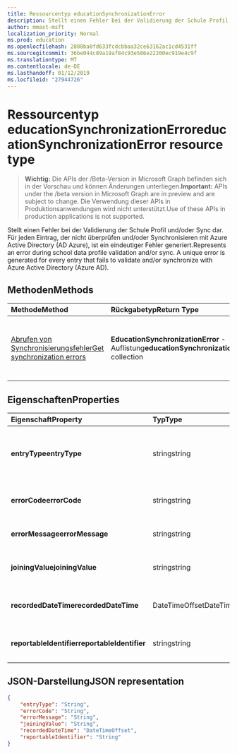```yaml
---
title: Ressourcentyp educationSynchronizationError
description: Stellt einen Fehler bei der Validierung der Schule Profil und/oder Sync dar. Für jeden Eintrag, der nicht überprüfen und/oder Synchronisieren mit Azure Active Directory (AD Azure), ist ein eindeutiger Fehler generiert.
author: mmast-msft
localization_priority: Normal
ms.prod: education
ms.openlocfilehash: 2808ba0fd633fcdcbbaa32ce63162ac1cd4531ff
ms.sourcegitcommit: 36be044c89a19af84c93e586e22200ec919e4c9f
ms.translationtype: MT
ms.contentlocale: de-DE
ms.lasthandoff: 01/12/2019
ms.locfileid: "27944726"
---
```

# <a name="educationsynchronizationerror-resource-type"></a><span data-ttu-id="28562-103">Ressourcentyp educationSynchronizationError</span><span class="sxs-lookup"><span data-stu-id="28562-103">educationSynchronizationError resource type</span></span>

> <span data-ttu-id="28562-104">**Wichtig:** Die APIs der /Beta-Version in Microsoft Graph befinden sich in der Vorschau und können Änderungen unterliegen.</span><span class="sxs-lookup"><span data-stu-id="28562-104">**Important:** APIs under the /beta version in Microsoft Graph are in preview and are subject to change.</span></span> <span data-ttu-id="28562-105">Die Verwendung dieser APIs in Produktionsanwendungen wird nicht unterstützt.</span><span class="sxs-lookup"><span data-stu-id="28562-105">Use of these APIs in production applications is not supported.</span></span>

<span data-ttu-id="28562-106">Stellt einen Fehler bei der Validierung der Schule Profil und/oder Sync dar. Für jeden Eintrag, der nicht überprüfen und/oder Synchronisieren mit Azure Active Directory (AD Azure), ist ein eindeutiger Fehler generiert.</span><span class="sxs-lookup"><span data-stu-id="28562-106">Represents an error during school data profile validation and/or sync. A unique error is generated for every entry that fails to validate and/or synchronize with Azure Active Directory (Azure AD).</span></span>

## <a name="methods"></a><span data-ttu-id="28562-107">Methoden</span><span class="sxs-lookup"><span data-stu-id="28562-107">Methods</span></span>

| <span data-ttu-id="28562-108">Methode</span><span class="sxs-lookup"><span data-stu-id="28562-108">Method</span></span> | <span data-ttu-id="28562-109">Rückgabetyp</span><span class="sxs-lookup"><span data-stu-id="28562-109">Return Type</span></span> | <span data-ttu-id="28562-110">Beschreibung</span><span class="sxs-lookup"><span data-stu-id="28562-110">Description</span></span> |
|:-|:-|:-|
| [<span data-ttu-id="28562-111">Abrufen von Synchronisierungsfehler</span><span class="sxs-lookup"><span data-stu-id="28562-111">Get synchronization errors</span></span>](../api/educationsynchronizationerrors-get.md) | <span data-ttu-id="28562-112">**EducationSynchronizationError** -Auflistung</span><span class="sxs-lookup"><span data-stu-id="28562-112">**educationSynchronizationError** collection</span></span>| <span data-ttu-id="28562-113">Gibt die Liste der Synchronisierungsfehler im Zusammenhang mit einem Profil.</span><span class="sxs-lookup"><span data-stu-id="28562-113">Returns the list of synchronization errors associated with a profile.</span></span> |

## <a name="properties"></a><span data-ttu-id="28562-114">Eigenschaften</span><span class="sxs-lookup"><span data-stu-id="28562-114">Properties</span></span>

| <span data-ttu-id="28562-115">Eigenschaft</span><span class="sxs-lookup"><span data-stu-id="28562-115">Property</span></span> | <span data-ttu-id="28562-116">Typ</span><span class="sxs-lookup"><span data-stu-id="28562-116">Type</span></span> | <span data-ttu-id="28562-117">Beschreibung</span><span class="sxs-lookup"><span data-stu-id="28562-117">Description</span></span> |
|:-|:-|:-|
| <span data-ttu-id="28562-118">**entryType**</span><span class="sxs-lookup"><span data-stu-id="28562-118">**entryType**</span></span> | <span data-ttu-id="28562-119">string</span><span class="sxs-lookup"><span data-stu-id="28562-119">string</span></span> |  <span data-ttu-id="28562-120">Stellt die Sync-Entität (Schule, Abschnitt, Student, Lehrer).</span><span class="sxs-lookup"><span data-stu-id="28562-120">Represents the sync entity (school, section, student, teacher).</span></span>       |
| <span data-ttu-id="28562-121">**<ui>errorCode</ui>**</span><span class="sxs-lookup"><span data-stu-id="28562-121">**errorCode**</span></span> | <span data-ttu-id="28562-122">string</span><span class="sxs-lookup"><span data-stu-id="28562-122">string</span></span> |  <span data-ttu-id="28562-123">Stellt den Fehlercode für diesen Fehler.</span><span class="sxs-lookup"><span data-stu-id="28562-123">Represents the error code for this error.</span></span>         |
| <span data-ttu-id="28562-124">**errorMessage**</span><span class="sxs-lookup"><span data-stu-id="28562-124">**errorMessage**</span></span> | <span data-ttu-id="28562-125">string</span><span class="sxs-lookup"><span data-stu-id="28562-125">string</span></span> |  <span data-ttu-id="28562-126">Enthält eine Beschreibung des Fehlers.</span><span class="sxs-lookup"><span data-stu-id="28562-126">Contains a description of the error.</span></span>        |
| <span data-ttu-id="28562-127">**joiningValue**</span><span class="sxs-lookup"><span data-stu-id="28562-127">**joiningValue**</span></span> | <span data-ttu-id="28562-128">string</span><span class="sxs-lookup"><span data-stu-id="28562-128">string</span></span> |  <span data-ttu-id="28562-129">Der eindeutige Bezeichner für den Eintrag.</span><span class="sxs-lookup"><span data-stu-id="28562-129">The unique identifier for the entry.</span></span>         |
| <span data-ttu-id="28562-130">**recordedDateTime**</span><span class="sxs-lookup"><span data-stu-id="28562-130">**recordedDateTime**</span></span> | <span data-ttu-id="28562-131">DateTimeOffset</span><span class="sxs-lookup"><span data-stu-id="28562-131">DateTimeOffset</span></span> | <span data-ttu-id="28562-132">Der Zeitpunkt des Auftretens dieses Fehlers.</span><span class="sxs-lookup"><span data-stu-id="28562-132">The time of occurrence of this error.</span></span>         |
| <span data-ttu-id="28562-133">**reportableIdentifier**</span><span class="sxs-lookup"><span data-stu-id="28562-133">**reportableIdentifier**</span></span> | <span data-ttu-id="28562-134">string</span><span class="sxs-lookup"><span data-stu-id="28562-134">string</span></span> | <span data-ttu-id="28562-135">Der Bezeichner für diesen Fehlereintrag.</span><span class="sxs-lookup"><span data-stu-id="28562-135">The identifier of this error entry.</span></span>       |

## <a name="json-representation"></a><span data-ttu-id="28562-136">JSON-Darstellung</span><span class="sxs-lookup"><span data-stu-id="28562-136">JSON representation</span></span>
<!-- {
  "blockType": "resource",
  "optionalProperties": [

  ],
  "@odata.type": "#microsoft.graph.educationSynchronizationError"
}-->

```json
{
    "entryType": "String",
    "errorCode": "String",
    "errorMessage": "String",
    "joiningValue": "String",
    "recordedDateTime": "DateTimeOffset",
    "reportableIdentifier": "String"
}
```
